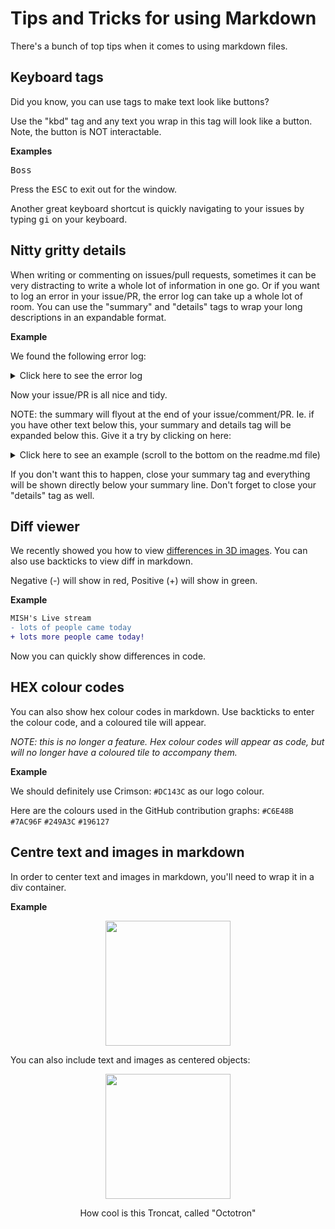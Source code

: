 # Tips and Tricks for using Markdown

There's a bunch of top tips when it comes to using markdown files.

## Keyboard tags

Did you know, you can use tags to make text look like buttons?

Use the "kbd" tag and any text you wrap in this tag will look like a button. Note, the button is NOT interactable.

**Examples**

<kbd>Boss</kbd>

Press the <kbd>ESC</kbd> to exit out for the window.

Another great keyboard shortcut is quickly navigating to your issues by typing <kbd>g</kbd><kbd>i</kbd> on your keyboard.

## Nitty gritty details

When writing or commenting on issues/pull requests, sometimes it can be very distracting to write a whole lot of information in one go. Or if you want to log an error in your issue/PR, the error log can take up a whole lot of room. You can use the "summary" and "details" tags to wrap your long descriptions in an expandable format.

**Example**

We found the following error log:
<details>
mod_logio:
Adds three new logging formats to the mod_log_config format specifications, including byte quantities received, sent, and transferred (combination of received and sent quantities). Normally included in the base Apache compile.
LogIOTrackTTFB: Enables time tracking between the initial request read time and the moment the first byte response is sent.

mod_filter: Provides context-sensitive filters to the output chain by registering any number of filter providers. mod_filter is not specific to logging, but allows for extracting specific requests based on the filter provider. Context containers include: main apache config, vhost config, within directory tags, and .htaccess files.

Employing this module allows for filtering requests containing such things as certain injection criteria and which IP address it’s from.

This module is provided by default in many of the package distributions, but may require enabling. For the purposes of logging, the FilterTrace directive posts information to the error log. Directives include:

AddOutputFilterByType: Assigns an output filter to a particular media type.
FilterChain: Configures a filter chain.
FilterDeclare: Declares a smart filter.
FilterProtocol: Causes the mod_filter to handle response headers correctly.
FilterProvider: Registers filter providers.
FilterTrace: Allows for debugging/diagnostic information to an error log prior to provider processing.

Example: Filtering in a vhost context container conditionally on filter and include modules:

[quote] #Declare a resource type filter: FilterDeclare xss #Register a provider: FilterProvider xss INCLUDES %{REQUEST_FILENAME}="(/[<>]+)$" #FilterProvider ... #Build the chain: FilterChain xss #Declare a custom log: CustomLog /var/www/log/xss.log xss #Format the log entry: LogFormat "%h %u %t "%r" %>s "%{Referer}i" "%{User-Agent}i"" xss [/quote]

mod_unique_id:
Constructs an environment variable and a unique identifier for each request. Often included in package distributions but may require enabling. This unique identifier is written to the access log.

This module has been superseded by mod_log_forensic for forensic purposes, but is still supported for others.

Unlike the forensic identifier, the unique identifier is passed to the application handler via the environment variable UNIQUE_ID. This allows application developers to trace a request through the web server to the application server. It can be useful for debugging a request.

Apache spins off child processes to handle requests, and a child instance processes several requests at a time. As a result, it is sometimes desirable to use a unique identifier to identify a single request across multiple server instances and child processes.

Once enabled, the module provides an identifier by default to the application handler.

Example:

[quote]UNIQUE_ID: Vaf3en8AAQEAAAtoQlAAAAAA[/quote]

The identifier is constructed from a 32-bit IP address, 32-bit process ID, 32-bit timestamp coupled to a 16-bit counter for tighter resolution than a single-second, 32-bit thread index. The timestamp component is UTC to prevent issues with daylight saving time adjustments. The application handler should treat the identifier as an opaque token only and not dissected into constituents.
<summary>Click here to see the error log</summary>
</details>

Now your issue/PR is all nice and tidy.

NOTE: the summary will flyout at the end of your issue/comment/PR. Ie. if you have other text below this, your summary and details tag will be expanded below this. Give it a try by clicking on here:

<details>
Lots of words can appear here.
<summary>Click here to see an example (scroll to the bottom on the readme.md file)


If you don't want this to happen, close your summary tag and everything will be shown directly below your summary line. Don't forget to close your "details" tag as well.

## Diff viewer

We recently showed you how to view [differences in 3D images](https://twitter.com/github/status/1366523816541904897). You can also use backticks to view diff in markdown.

Negative (-) will show in red, Positive (+) will show in green.

**Example**

````diff
MISH's Live stream
- lots of people came today
+ lots more people came today!
````

Now you can quickly show differences in code.

## HEX colour codes

You can also show hex colour codes in markdown. Use backticks to enter the colour code, and a coloured tile will appear.

_NOTE: this is no longer a feature. Hex colour codes will appear as code, but will no longer have a coloured tile to accompany them._

**Example**

We should definitely use Crimson: `#DC143C` as our logo colour.

Here are the colours used in the GitHub contribution graphs: `#C6E48B` `#7AC96F` `#249A3C` `#196127`

## Centre text and images in markdown

In order to center text and images in markdown, you'll need to wrap it in a div container.

**Example**

<div align="center">
<img src="https://octodex.github.com/images/inflatocat.png" width="200">
</div>

You can also include text and images as centered objects:

<div align="center">
<img src="https://octodex.github.com/images/octotron.jpg" width="200">
<p>How cool is this Troncat, called "Octotron"</p>
</div>